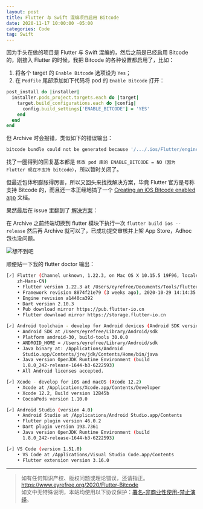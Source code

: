 ```yaml
---
layout: post
title: Flutter 与 Swift 混编项目启用 Bitcode
date: 2020-11-17 10:00:00 -05:00
categories: Code
tag: Swift
---
```


因为手头在做的项目是 Flutter 与 Swift 混编的，然后之前是已经启用 Bitcode 的，刚接入 Flutter 的时候，我把 Bitcode 的各种设置都启用了，比如：

1. 将各个 target 的 `Enable Bitcode` 选项设为 `Yes`；
2. 在 `Podfile` 尾部添加如下代码将 pod 的 `Enable Bitcode` 打开：

```ruby
post_install do |installer|
  installer.pods_project.targets.each do |target|
    target.build_configurations.each do |config|
      config.build_settings['ENABLE_BITCODE'] = 'YES'
    end
  end
end
```

但 Archive 时会报错，类似如下的错误输出：

```bash
bitcode bundle could not be generated because '/.../.ios/Flutter/engine/Flutter.framework/Flutter' was built without full bitcode. All frameworks and dylibs for bitcode must be generated from Xcode Archive or Install build file '/.../.ios/Flutter/engine/Flutter.framework/Flutter' for architecture armv7
```

找了一圈得到的回复基本都是 `修改 pod 库的 ENABLE_BITCODE = NO（因为 Flutter 现在不支持 bitcode）`，所以暂时关闭了。

但最近包体积膨胀得厉害，所以又回头来找找解决方案，毕竟 Flutter 官方是号称支持 Bitcode 的，而且还一本正经地搞了一个 [Creating an iOS Bitcode enabled app](https://github.com/flutter/flutter/wiki/Creating-an-iOS-Bitcode-enabled-app) 文档。

果然最后在 issue 里翻到了 [解决方案](https://github.com/flutter/flutter/issues/48092#issuecomment-577345215)：

在 Archive 之前终端切换到 flutter 模块下执行一次 `flutter build ios --release` 然后再 Archive 就可以了，已成功提交审核并上架 App Store，Adhoc 包也没问题。

![想不到吧](/images/2020/Flutter-Bitcode/1.jpeg)

顺便贴一下我的 flutter doctor 输出：

```bash
[✓] Flutter (Channel unknown, 1.22.3, on Mac OS X 10.15.5 19F96, locale
    zh-Hans-CN)
    • Flutter version 1.22.3 at /Users/eyrefree/Documents/Tools/flutter
    • Framework revision 8874f21e79 (3 weeks ago), 2020-10-29 14:14:35 -0700
    • Engine revision a1440ca392
    • Dart version 2.10.3
    • Pub download mirror https://pub.flutter-io.cn
    • Flutter download mirror https://storage.flutter-io.cn

[✓] Android toolchain - develop for Android devices (Android SDK version 30.0.0)
    • Android SDK at /Users/eyrefree/Library/Android/sdk
    • Platform android-30, build-tools 30.0.0
    • ANDROID_HOME = /Users/eyrefree/Library/Android/sdk
    • Java binary at: /Applications/Android
      Studio.app/Contents/jre/jdk/Contents/Home/bin/java
    • Java version OpenJDK Runtime Environment (build
      1.8.0_242-release-1644-b3-6222593)
    • All Android licenses accepted.

[✓] Xcode - develop for iOS and macOS (Xcode 12.2)
    • Xcode at /Applications/Xcode.app/Contents/Developer
    • Xcode 12.2, Build version 12B45b
    • CocoaPods version 1.10.0

[✓] Android Studio (version 4.0)
    • Android Studio at /Applications/Android Studio.app/Contents
    • Flutter plugin version 46.0.2
    • Dart plugin version 193.7361
    • Java version OpenJDK Runtime Environment (build
      1.8.0_242-release-1644-b3-6222593)

[✓] VS Code (version 1.51.0)
    • VS Code at /Applications/Visual Studio Code.app/Contents
    • Flutter extension version 3.16.0
```

---

> 如有任何知识产权、版权问题或理论错误，还请指正。   
> https://www.eyrefree.org/2020/Flutter-Bitcode   
> 如文中无特殊说明，本站均使用以下协议保护：[署名-非商业性使用-禁止演绎](http://creativecommons.org/licenses/by-nc-nd/3.0/cn/)。   
